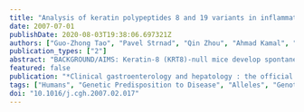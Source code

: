 ```yaml
---
title: "Analysis of keratin polypeptides 8 and 19 variants in inflammatory bowel disease."
date: 2007-07-01
publishDate: 2020-08-03T19:38:06.697321Z
authors: ["Guo-Zhong Tao", "Pavel Strnad", "Qin Zhou", "Ahmad Kamal", "Leilei Zhang", "Nahid D. Madani", "Subra Kugathasan", "Steven R. Brant", "Judy H. Cho", "M. Bishr Omary", "Richard H. Duerr"]
publication_types: ["2"]
abstract: "BACKGROUND/AIMS: Keratin-8 (KRT8)-null mice develop spontaneous colitis and predisposition to liver injury. Human studies show that some KRT8 variants predispose to end-stage liver disease and progression and suggest that such variants might associate with UC or CD. We asked whether mutations in KRT8 or KRT19, the major intestinal keratins, are associated with UC/CD. METHODS: Exonic  regions of the KRT8/KRT19 genes were polymerase chain reaction-amplified using genomic DNA from 2 independent groups. Group I included 91 unrelated patients with CD, 93 unrelated patients with UC, and 70 unrelated/unaffected volunteers. KRT8 variants were also tested with pyrosequencing in Group II that included 682  independent nuclear families with both parents and at least 1 CD/UC-affected offspring and 273 unaffected controls. Both cohorts were enriched for familial IBD. RESULTS: In Group I, KRT19 variants were identified in CD/UC patients within the promoter and exons 1+2, with similar mutation frequencies in the control/CD/UC groups. In contrast, 16 of 184 CD+UC patients harbored KRT8 heterozygous variants involving Gly62-to-Cys and Arg341-to-His and a novel Arg341-to-Cys, which were noted in 4 volunteers (Arg341-to-His) and correlated with extensive UC (P = .005). One family with unaffected parents had 3 pediatric-affected siblings with severe disease, 2 of whom are compound heterozygous (Gly62-to-Cys/Arg341-to-His). However, there was no significant departure from random transmission of the 3 alleles in Group II IBD families. CONCLUSIONS: KRT8 and KRT19 variants are not overtransmitted or associated with familial IBD, although a potential role in sporadic IBD cannot be excluded. A novel but rare keratin-8 Arg341-to-Cys is identified in IBD patients."
featured: false
publication: "*Clinical gastroenterology and hepatology : the official clinical practice journal of the American Gastroenterological Association*"
tags: ["Humans", "Genetic Predisposition to Disease", "Alleles", "Genotype", "Prognosis", "Polymerase Chain Reaction", "DNA/*genetics", "*Mutation", "Biopsy/methods", "Electrophoresis", "Polyacrylamide Gel", "Endoscopy", "Gastrointestinal", "Immunoblotting", "Inflammatory Bowel Diseases/*genetics/metabolism/pathology", "Keratin-19/*genetics/metabolism", "Keratin-8/*genetics/metabolism"]
doi: "10.1016/j.cgh.2007.02.017"
---
```


